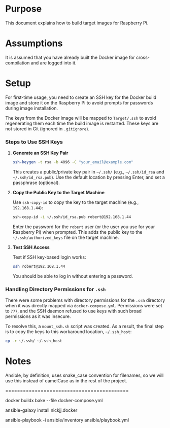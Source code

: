 # Purpose

This document explains how to build target images for Raspberry Pi.

# Assumptions

It is assumed that you have already built the Docker image for cross-compilation and are logged into it.

# Setup

For first-time usage, you need to create an SSH key for the Docker build image and store it on the Raspberry Pi to avoid prompts for passwords during image installation.&#x20;

The keys from the Docker image will be mapped to `Target/.ssh` to avoid regenerating them each time the build image is restarted. These keys are not stored in Git (ignored in `.gitignore`).

### Steps to Use SSH Keys

1. **Generate an SSH Key Pair**

   ```bash
   ssh-keygen -t rsa -b 4096 -C "your_email@example.com"
   ```

   This creates a public/private key pair in `~/.ssh/` (e.g., `~/.ssh/id_rsa` and `~/.ssh/id_rsa.pub`).
   Use the default location by pressing Enter, and set a passphrase (optional).

2. **Copy the Public Key to the Target Machine**

   Use `ssh-copy-id` to copy the key to the target machine (e.g., `192.168.1.44`):

   ```bash
   ssh-copy-id -i ~/.ssh/id_rsa.pub robert@192.168.1.44
   ```

   Enter the password for the `robert` user (or the user you use for your Raspberry Pi) when prompted. This adds the public key to the `~/.ssh/authorized_keys` file on the target machine.

3. **Test SSH Access**

   Test if SSH key-based login works:

   ```bash
   ssh robert@192.168.1.44
   ```

   You should be able to log in without entering a password.

### Handling Directory Permissions for `.ssh`

There were some problems with directory permissions for the `.ssh` directory when it was directly mapped via `docker-compose.yml`. Permissions were set to `777`, and the SSH daemon refused to use keys with such broad permissions as it was insecure.&#x20;

To resolve this, a `mount_ssh.sh` script was created. As a result, the final step is to copy the keys to this workaround location, `~/.ssh_host`:

```bash
cp -r ~/.ssh/ ~/.ssh_host
```

# Notes

Ansible, by definition, uses snake\_case convention for filenames, so we will use this instead of camelCase as in the rest of the project.

==========================================


docker buildx bake --file docker-compose.yml


ansible-galaxy install nickjj.docker

ansible-playbook -i ansible/inventory ansible/playbook.yml


